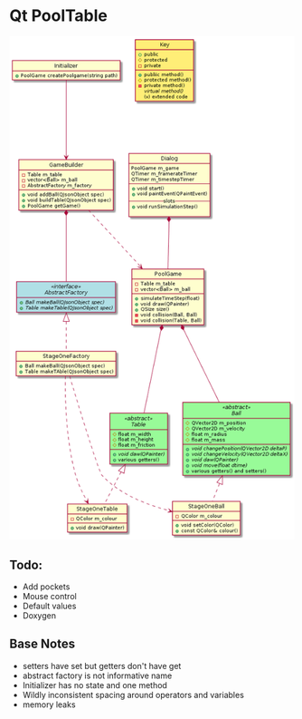 # Qt PoolTable

![previous class diagram](old_class.png)

## Todo:

+ Add pockets
+ Mouse control
+ Default values
+ Doxygen

## Base Notes

- setters have set but getters don't have get
- abstract factory is not informative name
- Initializer has no state and one method
- Wildly inconsistent spacing around operators and variables
- memory leaks
